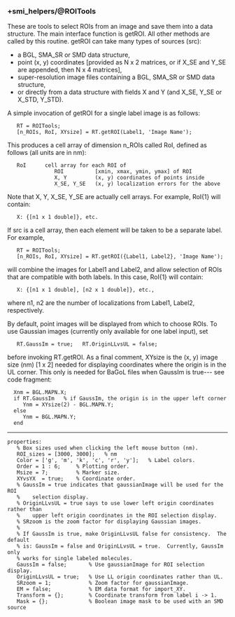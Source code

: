 ### +smi_helpers/@ROITools

These are tools to select ROIs from an image and save them into a data
structure.  The main interface function is getROI.  All other methods are
called by this routine.  getROI can take many types of sources (src):

- a BGL, SMA_SR or SMD data structure,
- point (x, y) coordinates [provided as N x 2 matrices, or if X_SE and
     Y_SE are appended, then N x 4 matrices],
- super-resolution image files containing a BGL, SMA_SR or SMD data
     structure,
- or directly from a data structure with fields X and Y (and X_SE, Y_SE or
     X_STD, Y_STD).

A simple invocation of getROI for a single label image is as follows:
```
   RT = ROITools;
   [n_ROIs, RoI, XYsize] = RT.getROI(Label1, 'Image Name');
```
This produces a cell array of dimension n_ROIs called RoI, defined as follows
(all units are in nm):
```
   RoI      cell array for each ROI of
               ROI          [xmin, xmax, ymin, ymax] of ROI
               X, Y         (x, y) coordinates of points inside
               X_SE, Y_SE   (x, y) localization errors for the above
```
Note that X, Y, X_SE, Y_SE are actually cell arrays.  For example, RoI{1}
will contain:
```
   X: {[n1 x 1 double]}, etc.
```
If src is a cell array, then each element will be taken to be a separate
label.  For example,
```
   RT = ROITools;
   [n_ROIs, RoI, XYsize] = RT.getROI({Label1, Label2}, 'Image Name');
```
will combine the images for Label1 and Label2, and allow selection of ROIs
that are compatible with both labels.  In this case, RoI{1} will contain:
```
   X: {[n1 x 1 double], [n2 x 1 double]}, etc.,
```
where n1, n2 are the number of localizations from Label1, Label2,
respectively.

By default, point images will be displayed from which to choose ROIs.  To
use Gaussian images (currently only available for one label input), set
```
   RT.GaussIm = true;   RT.OriginLLvsUL = false;
```
before invoking RT.getROI.  As a final comment, XYsize is the (x, y) image
size (nm) [1 x 2] needed for displaying coordinates where the origin is in
the UL corner.  This only is needed for BaGoL files when GaussIm is true---
see code fragment:
```
  Xnm = BGL.MAPN.X;
  if RT.GaussIm   % if GaussIm, the origin is in the upper left corner
     Ynm = XYsize(2) - BGL.MAPN.Y;
  else
     Ynm = BGL.MAPN.Y;
  end
```

---

```
properties:
   % Box sizes used when clicking the left mouse button (nm).
   ROI_sizes = [3000, 3000];   % nm
   Color = ['g', 'm', 'k', 'c', 'r', 'y'];   % Label colors.
   Order = 1 : 6;     % Plotting order.
   Msize = 7;         % Marker size.
   XYvsYX  = true;    % Coordinate order.
   % GaussIm = true indicates that gaussianImage will be used for the ROI
   %    selection display.
   % OriginLLvsUL = true says to use lower left origin coordinates rather than
   %    upper left origin coordinates in the ROI selection display.
   % SRzoom is the zoom factor for displaying Gaussian images.
   %
   % If GaussIm is true, make OriginLLvsUL false for consistency.  The default
   % is: GaussIm = false and OriginLLvsUL = true.  Currently, GaussIm only
   % works for single labeled molecules.
   GaussIm = false;       % Use gaussianImage for ROI selection display.
   OriginLLvsUL = true;   % Use LL origin coordinates rather than UL.
   SRzoom = 1;            % Zoom factor for gaussianImage.
   EM = false;            % EM data format for import_XY.
   Transform = {};        % Coordinate transform from label i -> 1.
   Mask = {};             % Boolean image mask to be used with an SMD source
```

